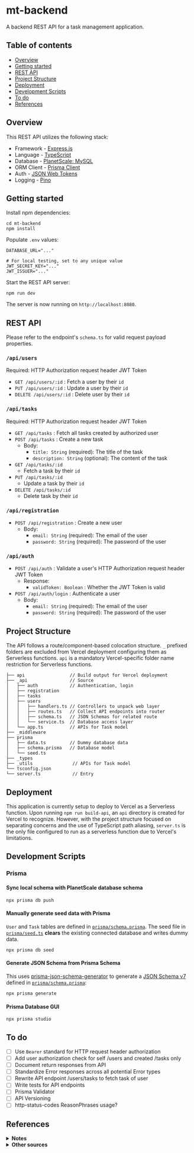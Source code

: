 # mt-backend

A backend REST API for a task management application. 

## Table of contents

- [Overview](#overview)
- [Getting started](#getting-started)
- [REST API](#REST-API)
- [Project Structure](#project-structure)
- [Deployment](#deployment)
- [Development Scripts](#development-scripts)
- [To do](#to-do)
- [References](#references)

## Overview
This REST API utilizes the following stack:

- Framework - [Express.js](https://expressjs.com/)
- Language - [TypeScript](https://www.typescriptlang.org)
- Database - [PlanetScale: MySQL](https://planetscale.com)
- ORM Client - [Prisma Client](https://www.prisma.io/docs/concepts/components/prisma-client)
- Auth - [JSON Web Tokens](https://jwt.io/)
- Logging - [Pino](https://github.com/pinojs/pino)

## Getting started

Install npm dependencies:

```
cd mt-backend
npm install
```

Populate `.env` values:

```
DATABASE_URL="..."

# For local testing, set to any unique value
JWT_SECRET_KEY="..."
JWT_ISSUER="..."
```

Start the REST API server:

```
npm run dev
```

The server is now running on `http://localhost:8080`.

## REST API
Please refer to the endpoint's `schema.ts` for valid request payload properties.

### `/api/users`
Required: HTTP Authorization request header JWT Token
- `GET /api/users/:id` : Fetch a user by their `id`
- `PUT /api/users/:id` : Update a user by their `id`
- `DELETE /api/users/:id` : Delete user by their `id`
  
### `/api/tasks`
Required: HTTP Authorization request header JWT Token
- `GET /api/tasks` : Fetch all tasks created by authorized user
- `POST /api/tasks` : Create a new task
  - Body:
    - `title: String` (required): The title of the task
    - `description: String` (optional): The content of the task
- `GET /api/tasks/:id`
  - Fetch a task by their `id`
- `PUT /api/tasks/:id`
  - Update a task by their `id`
- `DELETE /api/tasks/:id`
  - Delete task by their `id`

### `/api/registration`
- `POST /api/registration` : Create a new user
  - Body:
    - `email: String` (required): The email of the user
    - `password: String` (required): The password of the user
### `/api/auth`
- `POST /api/auth` : Validate a user's HTTP Authorization request header JWT Token
  - Response:
    - `validToken: Boolean` : Whether the JWT Token is valid
- `POST /api/auth/login` : Authenticate a user
  - Body:
    - `email: String` (required): The email of the user
    - `password: String` (required): The password of the user

## Project Structure
The API follows a route/component-based colocation structure. `_` prefixed folders are excluded from Vercel deployment configuring them as Serverless functions. `api` is a mandatory Vercel-specific folder name restriction for Serverless functions.
```
├── api                 // Build output for Vercel deployment
├── _api                // Source
│   ├── auth            // Authentication, login
│   ├── registration
│   ├── tasks
│   ├── users
│   │   ├── handlers.ts // Controllers to unpack web layer
│   │   ├── routes.ts   // Collect API endpoints into router
│   │   ├── schema.ts   // JSON Schemas for related route
│   │   └── service.ts  // Database access layer
│   └── app.ts          // APIs for Task model
├── _middleware
├── prisma
│   ├── data.ts         // Dummy database data
│   ├── schema.prisma   // Database model
│   └── seed.ts
├── _types
├── _utils               // APIs for Task model
└── tsconfig.json
└── server.ts            // Entry
```
## Deployment
This application is currently setup to deploy to Vercel as a Serverless function. Upon running `npm run build-api`, an `api` directory is created for Vercel to recognize. However, with the project structure focused on separating concerns and the use of TypeScript path aliasing, `server.ts` is the only file configured to run as a serverless function due to Vercel's limitations.
## Development Scripts
### Prisma
#### Sync local schema with PlanetScale database schema
```
npx prisma db push
```

#### Manually generate seed data with Prisma
`User` and `Task` tables are defined in [`prisma/schema.prisma`](./prisma/schema.prisma).
The seed file in [`prisma/seed.ts`](./prisma/seed.ts) **clears** the existing connected database and writes dummy data.
```
npx prisma db seed
```

#### Generate JSON Schema from Prisma Schema
This uses [prisma-json-schema-generator](https://github.com/valentinpalkovic/prisma-json-schema-generator) to generate a [JSON Schema v7](https://json-schema.org/) defined in [`prisma/schema.prisma`](./prisma/schema.prisma):
```
npx prisma generate
```
#### Prisma Database GUI
```
npx prisma studio
```
## To do
- [ ] Use `Bearer` standard for HTTP request header authorization
- [ ] Add user authorization check for self /users and created /tasks only
- [ ] Document return responses from API
- [ ] Standardize Error responses across all potential Error types
- [ ] Rewrite API endpoint /users/tasks to fetch task of user
- [ ] Write tests for API endpoints
- [ ] Prisma Validator
- [ ] API Versioning
- [ ] http-status-codes ReasonPhrases usage?

## References
<details><summary><strong>Notes</strong></summary>

MySQL database tables have been created and defined using Prisma. 

Models and schemas are validated through middleware and follow JSON Schema.

</details>
<details><summary><strong>Other sources</strong></summary>

## General
https://www.prisma.io/typescript
https://www.prisma.io/express

### Prisma
https://www.prisma.io/docs/concepts/components/prisma-client/advanced-type-safety#importing-generated-types
https://www.prisma.io/docs/concepts/components/prisma-client/relation-queries#create-a-related-record   

#### Database Seeding
https://www.prisma.io/docs/guides/migrate/seed-database#example-seed-scripts
https://dev.to/isnan__h/seeding-your-database-with-prisma-orm-935
https://planetscale.com/blog/how-to-seed-a-database-with-prisma-and-next-js#branching-in-planetscale

## Reading Material
https://blog.treblle.com/egergr/
https://blog.treblle.com/the-10-rest-commandments/
https://github.com/goldbergyoni/nodebestpractices?ref=blog.treblle.com
https://www.codemzy.com/blog/nodejs-file-folder-structure
https://www.codemzy.com/blog/nodejs-api-versioning

## Error Handling
https://expressjs.com/en/guide/error-handling.html
https://sematext.com/blog/expressjs-best-practices/#how-to-structure-express-js-applications

## Extend Express Request Object
https://blog.logrocket.com/extend-express-request-object-typescript/

## Express Middleware JSON Schema data validation
https://www.npmjs.com/package/express-json-validator-middleware
https://simonplend.com/how-to-handle-request-validation-in-your-express-api/#how-to-integrate-validation-with-json-schemas-into-your-application

## JWT
https://dev.to/knitesh/securing-your-json-web-tokens-with-jwt-schema-validation-in-javascript-29p1

## Connecting Client Front end to REST API
https://create-react-app.dev/docs/deployment#other-solutions

</details>